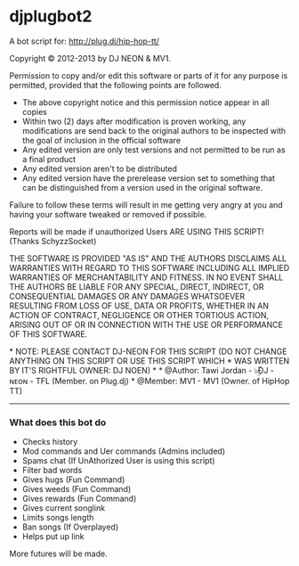 djplugbot2
==========
A bot script for: http://plug.dj/hip-hop-tt/


Copyright © 2012-2013 by DJ NEON & MV1.

Permission to copy and/or edit this software or parts of it for any purpose is permitted,
provided that the following points are followed.
- The above copyright notice and this permission notice appear in all copies
- Within two (2) days after modification is proven working, any modifications are send back
  to the original authors to be inspected with the goal of inclusion in the official software
- Any edited version are only test versions and not permitted to be run as a final product
- Any edited version aren't to be distributed
- Any edited version have the prerelease version set to something that can be distinguished
  from a version used in the original software.


Failure to follow these terms will result in me getting very angry at you
and having your software tweaked or removed if possible.



Reports will be made if unauthorized Users ARE USING THIS SCRIPT! (Thanks SchyzzSocket)



THE SOFTWARE IS PROVIDED "AS IS" AND THE AUTHORS DISCLAIMS ALL WARRANTIES WITH REGARD TO THIS SOFTWARE
INCLUDING ALL IMPLIED WARRANTIES OF MERCHANTABILITY AND FITNESS. IN NO EVENT SHALL THE AUTHORS
BE LIABLE FOR ANY SPECIAL, DIRECT, INDIRECT, OR CONSEQUENTIAL DAMAGES OR ANY DAMAGES WHATSOEVER
RESULTING FROM LOSS OF USE, DATA OR PROFITS, WHETHER IN AN ACTION OF CONTRACT, NEGLIGENCE OR
OTHER TORTIOUS ACTION, ARISING OUT OF OR IN CONNECTION WITH THE USE OR PERFORMANCE OF THIS SOFTWARE.

 \* NOTE:  PLEASE CONTACT DJ-NEON FOR THIS SCRIPT (DO NOT CHANGE ANYTHING ON THIS SCRIPT OR USE THIS SCRIPT WHICH
 \* WAS WRITTEN BY IT'S RIGHTFUL OWNER: DJ NOEN)
 \*
 \* @Author:    Tawi Jordan - ๖ۣۜĐJ - ɴᴇᴏɴ - TFL (Member. on Plug.dj)
 \* @Member:    MV1 - MV1 (Owner. of HipHop TT)


--------------


### What does this bot do ###

- Checks history
- Mod commands and Uer commands (Admins included)
- Spams chat (If UnAthorized User is using this script)
- Filter bad words
- Gives hugs    (Fun Command)
- Gives weeds   (Fun Command)
- Gives rewards (Fun Command)
- Gives current songlink
- Limits songs length
- Ban songs (If Overplayed)
- Helps put up link


More futures will be made.
